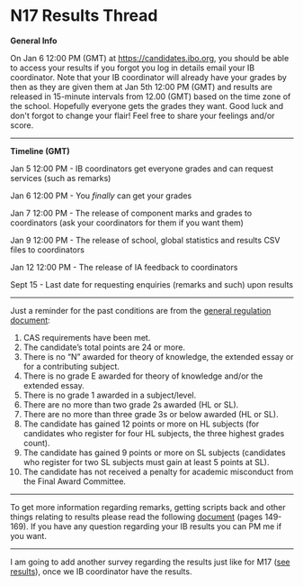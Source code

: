 # N17 Results Thread

**General Info**

On Jan 6 12:00 PM (GMT) at https://candidates.ibo.org, you should be able to access your results if you forgot you log in details email your IB coordinator. Note that your IB coordinator will already have your grades by then as they are given them at Jan 5th 12:00 PM (GMT) and results are released in 15-minute intervals from 12.00 (GMT) based on the time zone of the school. Hopefully everyone gets the grades they want. Good luck and don't forgot to change your flair! Feel free to share your feelings and/or score.

---

**Timeline (GMT)**

Jan 5 12:00 PM - IB coordinators get everyone grades and can request services (such as remarks)

Jan 6 12:00 PM - You *finally* can get your grades

Jan 7 12:00 PM - The release of component marks and grades to coordinators (ask your coordinators for them if you want them)

Jan 9 12:00 PM - The release of school, global statistics and results CSV files to coordinators

Jan 12 12:00 PM - The release of IA feedback to coordinators 

Sept 15 - Last date for requesting enquiries (remarks and such) upon results


---

Just a reminder for the past conditions are from the [general regulation document](http://www.ibo.org/globalassets/publications/become-an-ib-school/dp-general-regulations-en.pdf):

1. CAS requirements have been met.
2. The candidate’s total points are 24 or more.
3. There is no “N” awarded for theory of knowledge, the extended essay or for a contributing
subject.
4. There is no grade E awarded for theory of knowledge and/or the extended essay.
5. There is no grade 1 awarded in a subject/level.
6. There are no more than two grade 2s awarded (HL or SL).
7. There are no more than three grade 3s or below awarded (HL or SL).
8. The candidate has gained 12 points or more on HL subjects (for candidates who register for four
HL subjects, the three highest grades count).
9. The candidate has gained 9 points or more on SL subjects (candidates who register for two SL
subjects must gain at least 5 points at SL).
10. The candidate has not received a penalty for academic misconduct from the Final Award
Committee.

---

To get more information regarding remarks, getting scripts back and other things relating to results please read the following [document](https://docviewer.yandex.com/view/0/?*=IqgLnmCVNU5ReN%2BAyVP2b1TVpBV7InVybCI6InlhLWRpc2stcHVibGljOi8vZjJVSXZYSUwwWnF5d1U4blFqTTBWQ2RibU5zdVVDMUtyeDMvWlZPY0xSRT06L0hhbmRib29rIG9mIFByb2NlZHVyZXMgZm9yIHRoZSBEaXBsb21hIFByb2dyYW1tZSAtIDIwMTcvSGFuZGJvb2sgb2YgUHJvY2VkdXJlcyBmb3IgdGhlIERpcGxvbWEgUHJvZ3JhbW1lIC0gMjAxNyAtIEVOR0xJU0gucGRmIiwidGl0bGUiOiJIYW5kYm9vayBvZiBQcm9jZWR1cmVzIGZvciB0aGUgRGlwbG9tYSBQcm9ncmFtbWUgLSAyMDE3IC0gRU5HTElTSC5wZGYiLCJ1aWQiOiIwIiwieXUiOiIxMzMzNzQ0NjgxNDk2ODQ4MTA1Iiwibm9pZnJhbWUiOmZhbHNlLCJ0cyI6MTQ5OTE5OTg2MjU5Nn0%3D) (pages 149-169). If you have any question regarding your IB results you can PM me if you want.

---

I am going to add another survey regarding the results just like for M17 ([see results](https://www.reddit.com/r/IBO/comments/73g2bv/ribo_m17_statistics/)), once we IB coordinator have the results.
